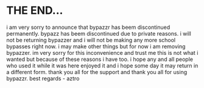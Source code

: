 

# THE END...


i am very sorry to announce that bypazzr has beem discontinued permanently. bypazz has beem discontinued due to private reasons. i will not be returning bypazzer and i will not be making any more school bypasses right now. i may make other things but for now i am removing bypazzer. im very sorry for this inconvenience and trust me this is not what i wanted but because of these reasons i have too. i hope any and all people who used it while it was here enjoyed it and i hope some day it may return in a different form. thank you all for the support and thank you all for using bypazzr.
best regards - aztro

